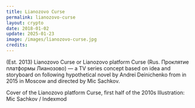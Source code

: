 ```yaml
---
title: Lianozovo Curse
permalink: lianozovo-curse
layout: crypto
date: 2018-01-02
update: 2025-01-23
image: /images/lianozovo-curse.jpg
credits:
---
```


(Est. 2013) Lianozovo Curse or Lianozovo platform Curse (Rus. Проклятие платформы Лианозово) — a TV series concept based on idea and storyboard on following hypothetical novel by Andrei Deinichenko from in 2015 in Moscow and directed by Miс Sachkov.


Cover of the Lianozovo platform Curse, first half of the 2010s
Illustration: Mic Sachkov / Indexmod
